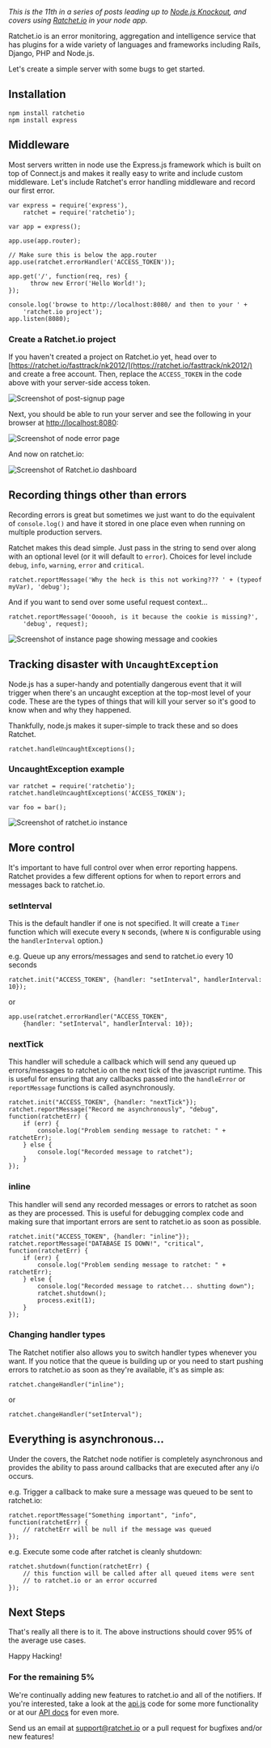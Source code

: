 _This is the 11th in a series of posts leading up to [Node.js
Knockout][1], and covers using [Ratchet.io][2] in your node app._

[1]: http://nodeknockout.com
[2]: https://ratchet.io

Ratchet.io is an error monitoring, aggregation and intelligence service that
has plugins for a wide variety of languages and frameworks including Rails, 
Django, PHP and Node.js.

Let's create a simple server with some bugs to get started.


## Installation

    npm install ratchetio
    npm install express


## Middleware

Most servers written in node use the Express.js framework which is built on top 
of Connect.js and makes it really easy to write and include custom middleware. 
Let's include Ratchet's error handling middleware and record our first error.

    var express = require('express'),
        ratchet = require('ratchetio');

    var app = express();

    app.use(app.router);

    // Make sure this is below the app.router
    app.use(ratchet.errorHandler('ACCESS_TOKEN'));

    app.get('/', function(req, res) {
          throw new Error('Hello World!');
    });

    console.log('browse to http://localhost:8080/ and then to your ' +
        'ratchet.io project');
    app.listen(8080);

### Create a Ratchet.io project

If you haven't created a project on Ratchet.io yet, head over to 
[https://ratchet.io/fasttrack/nk2012/](https://ratchet.io/fasttrack/nk2012/) 
and create a free account. Then, replace the `ACCESS_TOKEN` in the code above 
with your server-side access token.

![Screenshot of post-signup page][ss1]


Next, you should be able to run your server and see the following in your 
browser at [http://localhost:8080](http://localhost:8080):

![Screenshot of node error page][ss2]

And now on ratchet.io:

![Screenshot of Ratchet.io dashboard][ss3]


## Recording things other than errors

Recording errors is great but sometimes we just want to do the equivalent of 
`console.log()` and have it stored in one place even when running on multiple 
production servers.

Ratchet makes this dead simple. Just pass in the string to send over along with 
an optional level (or it will default to `error`). Choices for level include `debug`, `info`, `warning`, `error` and `critical`.

    ratchet.reportMessage('Why the heck is this not working??? ' + (typeof myVar), 'debug');

And if you want to send over some useful request context...

    ratchet.reportMessage('Oooooh, is it because the cookie is missing?', 
        'debug', request);

![Screenshot of instance page showing message and cookies][ss4]


## Tracking disaster with `UncaughtException`

Node.js has a super-handy and potentially dangerous event that it will trigger 
when there's an uncaught exception at the top-most level of your code. These 
are the types of things that will kill your server so it's good to know when 
and why they happened.

Thankfully, node.js makes it super-simple to track these and so does Ratchet.

    ratchet.handleUncaughtExceptions();


### UncaughtException example

    var ratchet = require('ratchetio');
    ratchet.handleUncaughtExceptions('ACCESS_TOKEN');

    var foo = bar();

![Screenshot of ratchet.io instance][ss5]


## More control

It's important to have full control over when error reporting happens. Ratchet 
provides a few different options for when to report errors and messages back 
to ratchet.io. 

### setInterval

This is the default handler if one is not specified. It will create a `Timer` 
function which will execute every `N` seconds, (where `N` is configurable using the `handlerInterval` option.)

e.g. Queue up any errors/messages and send to ratchet.io every 10 seconds

    ratchet.init("ACCESS_TOKEN", {handler: "setInterval", handlerInterval: 10});
    
or
    
    app.use(ratchet.errorHandler("ACCESS_TOKEN", 
        {handler: "setInterval", handlerInterval: 10});

### nextTick

This handler will schedule a callback which will send any queued up 
errors/messages to ratchet.io on the next tick of the javascript runtime. This 
is useful for ensuring that any callbacks passed into the `handleError` or 
`reportMessage` functions is called asynchronously.

    ratchet.init("ACCESS_TOKEN", {handler: "nextTick"});
    ratchet.reportMessage("Record me asynchronously", "debug", function(ratchetErr) {
        if (err) {
            console.log("Problem sending message to ratchet: " + ratchetErr);
        } else {
            console.log("Recorded message to ratchet");
        }
    });

### inline

This handler will send any recorded messages or errors to ratchet as soon as 
they are processed. This is useful for debugging complex code and making sure 
that important errors are sent to ratchet.io as soon as possible.

    ratchet.init("ACCESS_TOKEN", {handler: "inline"});
    ratchet.reportMessage("DATABASE IS DOWN!", "critical", function(ratchetErr) {
        if (err) {
            console.log("Problem sending message to ratchet: " + ratchetErr);
        } else {
            console.log("Recorded message to ratchet... shutting down");
            ratchet.shutdown();
            process.exit(1);
        }
    });

### Changing handler types

The Ratchet notifier also allows you to switch handler types whenever you want. 
If you notice that the queue is building up or you need to start pushing errors 
to ratchet.io as soon as they're available, it's as simple as:

    ratchet.changeHandler("inline");

or 

    ratchet.changeHandler("setInterval");


## Everything is asynchronous...

Under the covers, the Ratchet node notifier is completely asynchronous and 
provides the ability to pass around callbacks that are executed after any i/o 
occurs. 

e.g. Trigger a callback to make sure a message was queued to be sent to ratchet.io:

    ratchet.reportMessage("Something important", "info", function(ratchetErr) {
        // ratchetErr will be null if the message was queued
    });

e.g. Execute some code after ratchet is cleanly shutdown:

    ratchet.shutdown(function(ratchetErr) {
        // this function will be called after all queued items were sent 
        // to ratchet.io or an error occurred
    });


## Next Steps

That's really all there is to it. The above instructions should cover 95% of 
the average use cases.

Happy Hacking!

### For the remaining 5%

We're continually adding new features to ratchet.io and all of the notifiers. 
If you're interested, take a look at the [api.js][apijs] code for some more 
functionality or at our [API docs][apidocs] for even more.

Send us an email at [support@ratchet.io](mailto:support@ratchet.io) or a 
pull request for bugfixes and/or new features!

[ss1]: //d2tf6sbdgil6xr.cloudfront.net/static/img/blog/nk2012-1.png
[ss2]: //d2tf6sbdgil6xr.cloudfront.net/static/img/blog/nk2012-2.png
[ss3]: //d2tf6sbdgil6xr.cloudfront.net/static/img/blog/nk2012-3.png
[ss4]: //d2tf6sbdgil6xr.cloudfront.net/static/img/blog/nk2012-4.png
[ss5]: //d2tf6sbdgil6xr.cloudfront.net/static/img/blog/nk2012-5.png
[apijs]: https://github.com/ratchetio/node_ratchet/blob/master/lib/api.js
[apidocs]: https://ratchet.io/docs/api_items
